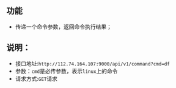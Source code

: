 ## 功能
- 传递一个命令参数，返回命令执行结果；
## 说明：
- 接口地址:``http://112.74.164.107:9000/api/v1/command?cmd=df``
- 参数：``cmd``是必传参数，表示``linux``上的命令
- 请求方式:``GET``请求




